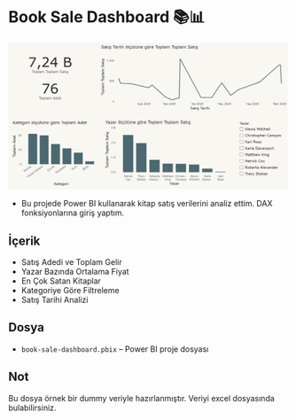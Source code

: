 # Book Sale Dashboard 📚📊
![Dashboard Görseli](Dashboard.png)
- Bu projede Power BI kullanarak kitap satış verilerini analiz ettim. DAX fonksiyonlarına giriş yaptım.

## İçerik
- Satış Adedi ve Toplam Gelir
- Yazar Bazında Ortalama Fiyat
- En Çok Satan Kitaplar
- Kategoriye Göre Filtreleme
- Satış Tarihi Analizi

## Dosya
- `book-sale-dashboard.pbix` – Power BI proje dosyası

## Not
Bu dosya örnek bir dummy veriyle hazırlanmıştır. Veriyi excel dosyasında bulabilirsiniz.

